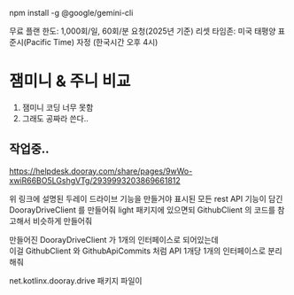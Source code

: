 npm install -g @google/gemini-cli

무료 플랜 한도: 1,000회/일, 60회/분 요청(2025년 기준)
리셋 타임존: 미국 태평양 표준시(Pacific Time) 자정 (한국시간 오후 4시)


# 잼미니 & 주니 비교
1. 잼미니 코딩 너무 못함
2. 그래도 공짜라 쓴다..


## 작업중..

https://helpdesk.dooray.com/share/pages/9wWo-xwiR66BO5LGshgVTg/2939993203869661812

위 링크에 설명된 두레이 드라이브 기능을 만들거야 
표시된 모든 rest API 기능이 담긴 DoorayDriveClient 를 만들어줘 
light 패키지에 있으면되
GithubClient 의 코드를 참고해서 비슷하게 만들어줘

만들어진 DoorayDriveClient 가 1개의 인터페이스로 되어있는데  
이걸 GithubClient 와 GithubApiCommits 처럼 API 1개당 1개의 인터페이스로 분리해줘 


net.kotlinx.dooray.drive 패키지 파일이 